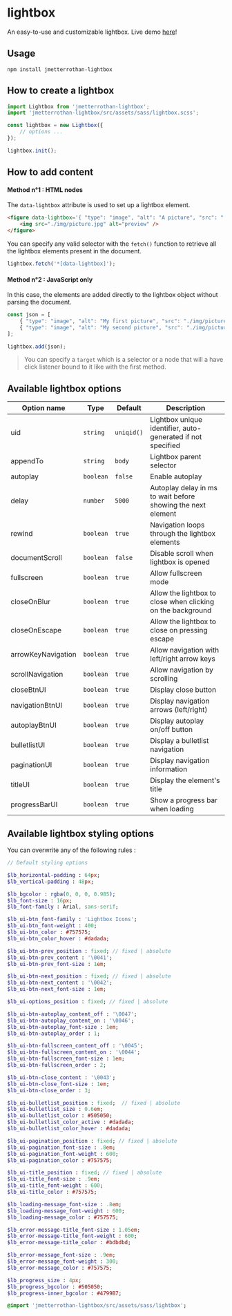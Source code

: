 # lightbox
An easy-to-use and customizable lightbox. Live demo [here](http://projects.metter-rothan.fr/lightbox/)!

## Usage

```
npm install jmetterrothan-lightbox
```

## How to create a lightbox

```javascript
import Lightbox from 'jmetterrothan-lightbox';
import 'jmetterrothan-lightbox/src/assets/sass/lightbox.scss';

const lightbox = new Lightbox({
    // options ...
});

lightbox.init();
```

## How to add content

#### Method  n°1 : HTML nodes
The `data-lightbox` attribute is used to set up a lightbox element.

``` html
<figure data-lightbox='{ "type": "image", "alt": "A picture", "src": "./img/picture_2880w.jpg" }'>
    <img src="./img/picture.jpg" alt="preview" />
</figure>
```

You can specify any valid selector with the `fetch()` function to retrieve all the lightbox elements present in the document.

``` javascript
lightbox.fetch('*[data-lightbox]');
```


#### Method  n°2 : JavaScript only
In this case, the elements are added directly to the lightbox object without parsing the document.

``` javascript
const json = [
    { "type": "image", "alt": "My first picture", "src": "./img/picture1_2880w.jpg", "target": "#my-button" },
    { "type": "image", "alt": "My second picture", "src": "./img/picture2_2880w.jpg" },
];

lightbox.add(json);
```

> You can specify a `target` which is a selector or a node that will a have click listener bound to it like with the first method.

## Available lightbox options

| Option name | Type | Default | Description |
| --- | --- | --- | --- |
| uid | `string` | `uniqid()` | Lightbox unique identifier, auto-generated if not specified |
| appendTo | `string` | `body` | Lightbox parent selector |
| autoplay | `boolean` | `false` | Enable autoplay |
| delay | `number` | `5000` | Autoplay delay in ms to wait before showing the next element |
| rewind | `boolean` | `true` | Navigation loops through the lightbox elements |
| documentScroll | `boolean` | `false` | Disable scroll when lightbox is opened |
| fullscreen | `boolean` | `true` | Allow fullscreen mode |
| closeOnBlur | `boolean` | `true` | Allow the lightbox to close when clicking on the background |
| closeOnEscape | `boolean` | `true` | Allow the lightbox to close on pressing escape |
| arrowKeyNavigation | `boolean` | `true` | Allow navigation with left/right arrow keys |
| scrollNavigation | `boolean` | `true` | Allow navigation by scrolling |
| closeBtnUI | `boolean` | `true` | Display close button |
| navigationBtnUI | `boolean` | `true` | Display navigation arrows (left/right) |
| autoplayBtnUI | `boolean` | `true` | Display autoplay on/off button |
| bulletlistUI | `boolean` | `true` | Display a bulletlist navigation |
| paginationUI | `boolean` | `true` | Display navigation information |
| titleUI | `boolean` | `true` | Display the element's title |
| progressBarUI | `boolean` | `true` | Show a progress bar when loading |

## Available lightbox styling options

You can overwrite any of the following rules :

```sass
// Default styling options

$lb_horizontal-padding : 64px;
$lb_vertical-padding : 48px;

$lb_bgcolor : rgba(0, 0, 0, 0.985);
$lb_font-size : 16px;
$lb_font-family : Arial, sans-serif;

$lb_ui-btn_font-family : 'Lightbox Icons';
$lb_ui-btn_font-weight : 400;
$lb_ui-btn_color : #757575;
$lb_ui-btn_color_hover : #dadada;

$lb_ui-btn-prev_position : fixed; // fixed | absolute
$lb_ui-btn-prev_content : '\0041';
$lb_ui-btn-prev_font-size : 1em;

$lb_ui-btn-next_position : fixed; // fixed | absolute
$lb_ui-btn-next_content : '\0042';
$lb_ui-btn-next_font-size : 1em;

$lb_ui-options_position : fixed; // fixed | absolute

$lb_ui-btn-autoplay_content_off : '\0047';
$lb_ui-btn-autoplay_content_on : '\0046';
$lb_ui-btn-autoplay_font-size : 1em;
$lb_ui-btn-autoplay_order : 1;

$lb_ui-btn-fullscreen_content_off : '\0045';
$lb_ui-btn-fullscreen_content_on : '\0044';
$lb_ui-btn-fullscreen_font-size : 1em;
$lb_ui-btn-fullscreen_order : 2;

$lb_ui-btn-close_content : '\0043';
$lb_ui-btn-close_font-size : 1em;
$lb_ui-btn-close_order : 3;

$lb_ui-bulletlist_position : fixed;  // fixed | absolute
$lb_ui-bulletlist_size : 0.6em;
$lb_ui-bulletlist_color : #505050;
$lb_ui-bulletlist_color_active : #dadada;
$lb_ui-bulletlist_color_hover : #dadada;

$lb_ui-pagination_position : fixed; // fixed | absolute
$lb_ui-pagination_font-size : .8em;
$lb_ui-pagination_font-weight : 600;
$lb_ui-pagination_color : #757575;

$lb_ui-title_position : fixed; // fixed | absolute
$lb_ui-title_font-size : .9em;
$lb_ui-title_font-weight : 600;
$lb_ui-title_color : #757575;

$lb_loading-message_font-size : .8em;
$lb_loading-message_font-weight : 600;
$lb_loading-message_color : #757575;

$lb_error-message-title_font-size : 1.05em;
$lb_error-message-title_font-weight : 600;
$lb_error-message-title_color : #bdbdbd;

$lb_error-message_font-size : .9em;
$lb_error-message_font-weight : 300;
$lb_error-message_color : #757575;

$lb_progress_size : 4px;
$lb_progress_bgcolor : #505050;
$lb_progress-inner_bgcolor : #4799B7;

@import 'jmetterrothan-lightbox/src/assets/sass/lightbox';
```

